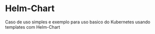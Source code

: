 # Helm-Chart
Caso de uso simples e exemplo para uso basico do Kubernetes usando templates com Helm-Chart
